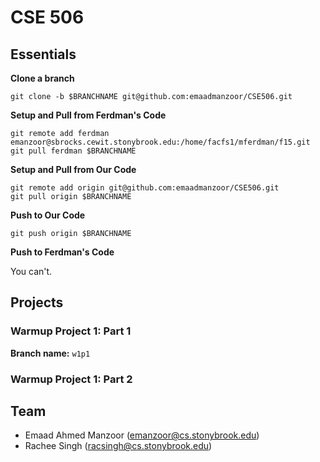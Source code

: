 # CSE 506

## Essentials

**Clone a branch**

`git clone -b $BRANCHNAME git@github.com:emaadmanzoor/CSE506.git`

**Setup and Pull from Ferdman's Code**

```
git remote add ferdman emanzoor@sbrocks.cewit.stonybrook.edu:/home/facfs1/mferdman/f15.git
git pull ferdman $BRANCHNAME
```

**Setup and Pull from Our Code**

```
git remote add origin git@github.com:emaadmanzoor/CSE506.git
git pull origin $BRANCHNAME
```

**Push to Our Code**

`git push origin $BRANCHNAME`

**Push to Ferdman's Code**

You can't.

## Projects

### Warmup Project 1: Part 1

**Branch name:** `w1p1`

### Warmup Project 1: Part 2

## Team

   * Emaad Ahmed Manzoor (emanzoor@cs.stonybrook.edu)
   * Rachee Singh (racsingh@cs.stonybrook.edu)
